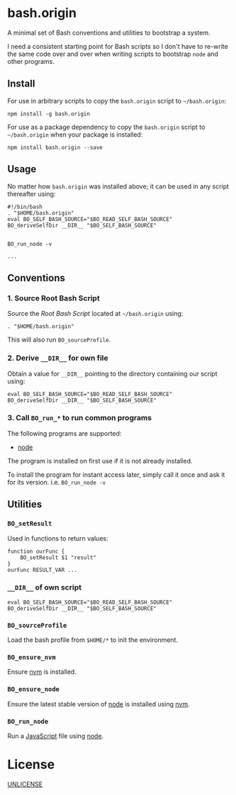 bash.origin
===========

A minimal set of Bash conventions and utilities to bootstrap a system.

I need a consistent starting point for Bash scripts so I don't have to re-write the same code over and over when writing scripts to bootstrap `node` and other programs.


Install
-------

For use in arbitrary scripts to copy the `bash.origin` script to `~/bash.origin`:

	npm install -g bash.origin

For use as a package dependency to copy the `bash.origin` script to `~/bash.origin` when your package is installed:

	npm install bash.origin --save


Usage
-----

No matter how `bash.origin` was installed above; it can be used in any script thereafter using:

````
#!/bin/bash
. "$HOME/bash.origin"
eval BO_SELF_BASH_SOURCE="$BO_READ_SELF_BASH_SOURCE"
BO_deriveSelfDir __DIR__ "$BO_SELF_BASH_SOURCE"


BO_run_node -v

...
````


Conventions
-----------

### 1. Source Root Bash Script

Source the *Root Bash Script* located at `~/bash.origin` using:

    . "$HOME/bash.origin"

This will also run `BO_sourceProfile`.


### 2. Derive `__DIR__` for own file

Obtain a value for `__DIR__` pointing to the directory containing our script using:

	eval BO_SELF_BASH_SOURCE="$BO_READ_SELF_BASH_SOURCE"
	BO_deriveSelfDir __DIR__ "$BO_SELF_BASH_SOURCE"

### 3. Call `BO_run_*` to run common programs

The following programs are supported:

  * [node](http://nodejs.org)

The program is installed on first use if it is not already installed.

To install the program for instant access later, simply call it once and ask it for its version. i.e. `BO_run_node -v`


Utilities
---------

### `BO_setResult`

Used in functions to return values:

	function ourFunc {
		BO_setResult $1 "result"
	}
	ourFunc RESULT_VAR ...


### `__DIR__` of own script

	eval BO_SELF_BASH_SOURCE="$BO_READ_SELF_BASH_SOURCE"
	BO_deriveSelfDir __DIR__ "$BO_SELF_BASH_SOURCE"


### `BO_sourceProfile`

Load the bash profile from `$HOME/*` to init the environment.


### `BO_ensure_nvm`

Ensure [nvm](https://github.com/creationix/nvm) is installed.


### `BO_ensure_node`

Ensure the latest stable version of [node](http://nodejs.org) is installed using [nvm](https://github.com/creationix/nvm).


### `BO_run_node`

Run a [JavaScript](https://developer.mozilla.org/en-US/docs/Web/JavaScript) file using [node](http://nodejs.org).


License
=======

[UNLICENSE](http://unlicense.org/)
